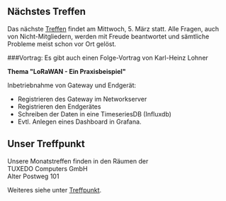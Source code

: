 ## Nächstes Treffen
Das nächste [Treffen](/Treffen/Termine/03_2025/) findet am Mittwoch, 5. März statt.
Alle Fragen, auch von Nicht-Mitgliedern, werden mit Freude beantwortet
und sämtliche Probleme meist schon vor Ort gelöst.


###Vortrag:
Es gibt auch einen Folge-Vortrag von Karl-Heinz Lohner

**Thema "LoRaWAN - Ein Praxisbeispiel"**

Inbetriebnahme von Gateway und Endgerät:

- Registrieren des Gateway im Networkserver
- Registrieren den Endgerätes
- Schreiben der Daten in eine TimeseriesDB (Influxdb)
- Evtl. Anlegen eines Dashboard in Grafana.


## Unser Treffpunkt

Unsere Monatstreffen finden in den Räumen der  
TUXEDO Computers GmbH  
Alter Postweg 101  

Weiteres siehe unter [Treffpunkt](/Treffen/Treffpunkt/).
